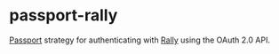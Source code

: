 passport-rally
==============

[Passport](http://passportjs.org/) strategy for authenticating with [Rally](https://rallydev.com/) using the OAuth 2.0 API.
